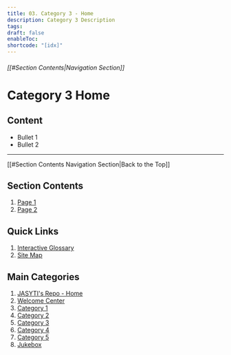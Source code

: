 ```yaml
---
title: 03. Category 3 - Home
description: Category 3 Description
tags:
draft: false
enableToc:
shortcode: "[idx]"
---
```

###### [[#Section Contents|Navigation Section]]
# Category 3 Home

## Content
- Bullet 1
- Bullet 2

---
[[#Section Contents Navigation Section|Back to the Top]]
## Section Contents
1. [Page 1](03-category-3/content-page-1.md)
2. [Page 2](03-category-3/content-page-2.md)
## Quick Links
1. [Interactive Glossary](00-welcome/9-glossary.md)
2. [Site Map](00-welcome/10-site-map.md)
##  Main Categories
1. [JASYTI's Repo - Home](index.md)
2. [Welcome Center](00-welcome/index.md)
3. [Category 1](01-category-1/index.md)
4. [Category 2](02-category-2/index.md)
5. [Category 3](03-category-3/index.md)
6. [Category 4](04-category-4/index.md)
7. [Category 5](05-category-5/index.md)
8. [Jukebox](index1.md)
